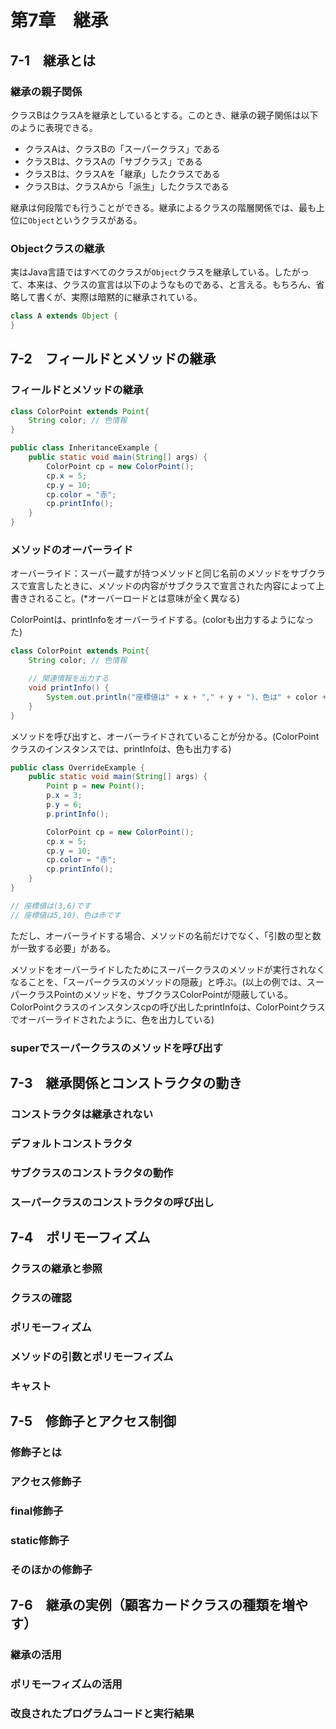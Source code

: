 # 第7章　継承

## 7-1　継承とは

### 継承の親子関係

クラスBはクラスAを継承としているとする。このとき、継承の親子関係は以下のように表現できる。

- クラスAは、クラスBの「スーパークラス」である
- クラスBは、クラスAの「サブクラス」である
- クラスBは、クラスAを「継承」したクラスである
- クラスBは、クラスAから「派生」したクラスである

継承は何段階でも行うことができる。継承によるクラスの階層関係では、最も上位に``Object``というクラスがある。

### Objectクラスの継承

実はJava言語ではすべてのクラスが``Object``クラスを継承している。したがって、本来は、クラスの宣言は以下のようなものである、と言える。もちろん、省略して書くが、実際は暗黙的に継承されている。

```java
class A extends Object {
}
```

## 7-2　フィールドとメソッドの継承

### フィールドとメソッドの継承

```java
class ColorPoint extends Point{
    String color; // 色情報
}

public class InheritanceExample {
    public static void main(String[] args) {
        ColorPoint cp = new ColorPoint();
        cp.x = 5;
        cp.y = 10;
        cp.color = "赤";
        cp.printInfo();
    }
}
```
### メソッドのオーバーライド

オーバーライド：スーパー蔵すが持つメソッドと同じ名前のメソッドをサブクラスで宣言したときに、メソッドの内容がサブクラスで宣言された内容によって上書きされること。(*オーバーロードとは意味が全く異なる)

ColorPointは、printInfoをオーバーライドする。(colorも出力するようになった)

```java
class ColorPoint extends Point{
    String color; // 色情報

    // 関連情報を出力する
    void printInfo() {
        System.out.println("座標値は" + x + "," + y + ")、色は" + color + "です");
    }
}
```

メソッドを呼び出すと、オーバーライドされていることが分かる。(ColorPointクラスのインスタンスでは、printInfoは、色も出力する)

```java
public class OverrideExample {
    public static void main(String[] args) {
        Point p = new Point();
        p.x = 3;
        p.y = 6;
        p.printInfo();

        ColorPoint cp = new ColorPoint();
        cp.x = 5;
        cp.y = 10;
        cp.color = "赤";
        cp.printInfo();
    }
}

// 座標値は(3,6)です
// 座標値は5,10)、色は赤です
```

ただし、オーバーライドする場合、メソッドの名前だけでなく、「引数の型と数が一致する必要」がある。

メソッドをオーバーライドしたためにスーパークラスのメソッドが実行されなくなることを、「スーパークラスのメソッドの隠蔽」と呼ぶ。(以上の例では、スーパークラスPointのメソッドを、サブクラスColorPointが隠蔽している。ColorPointクラスのインスタンスcpの呼び出したprintInfoは、ColorPointクラスでオーバーライドされたように、色を出力している)

### superでスーパークラスのメソッドを呼び出す

## 7-3　継承関係とコンストラクタの動き

### コンストラクタは継承されない
### デフォルトコンストラクタ
### サブクラスのコンストラクタの動作
### スーパークラスのコンストラクタの呼び出し

## 7-4　ポリモーフィズム

### クラスの継承と参照
### クラスの確認
### ポリモーフィズム
### メソッドの引数とポリモーフィズム
### キャスト

## 7-5　修飾子とアクセス制御

### 修飾子とは
### アクセス修飾子
### final修飾子
### static修飾子
### そのほかの修飾子

## 7-6　継承の実例（顧客カードクラスの種類を増やす）

### 継承の活用
### ポリモーフィズムの活用
### 改良されたプログラムコードと実行結果